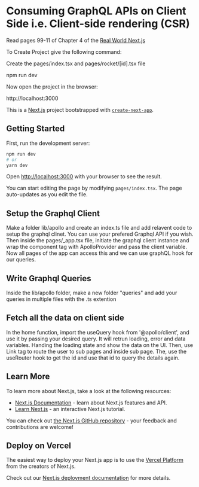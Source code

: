 # Consuming GraphQL APIs on Client Side i.e. Client-side rendering (CSR)

Read pages 99-11 of Chapter 4 of the [Real World Next.js](https://www.packtpub.com/product/real-world-next-js/9781801073493)

To Create Project give the following command:

Create the pages/index.tsx and pages/rocket/[id].tsx file

npm run dev

Now open the project in the browser:

http://localhost:3000





This is a [Next.js](https://nextjs.org/) project bootstrapped with [`create-next-app`](https://github.com/vercel/next.js/tree/canary/packages/create-next-app).

## Getting Started

First, run the development server:

```bash
npm run dev
# or
yarn dev
```

Open [http://localhost:3000](http://localhost:3000) with your browser to see the result.

You can start editing the page by modifying `pages/index.tsx`. The page auto-updates as you edit the file.

## Setup the Graphql Client
Make a folder lib/apollo and create an index.ts file and add relavent code to setup the graphql clinet.
You can use your prefered Graphql API if you wish.
Then inside the pages/_app.tsx file, initiate the graphql client instance and wrap the component tag with ApolloProvider and pass the client variable. Now all pages of the app can access this and we can use graphQL hook for our queries. 

## Write Graphql Queries
Inside the lib/apollo folder, make a new folder "queries" and add your queries in multiple files with the .ts extention

## Fetch all the data on client side
In the home function, import the useQuery hook from '@apollo/client', and use it by passing your desired query. It will retrun loading, error and data variables. Handing the loading state and show the data on the UI. 
Then, use Link tag to route the user to sub pages and inside sub page.
The, use the useRouter hook to get the id and use that id to query the details again. 

## Learn More

To learn more about Next.js, take a look at the following resources:

- [Next.js Documentation](https://nextjs.org/docs) - learn about Next.js features and API.
- [Learn Next.js](https://nextjs.org/learn) - an interactive Next.js tutorial.

You can check out [the Next.js GitHub repository](https://github.com/vercel/next.js/) - your feedback and contributions are welcome!

## Deploy on Vercel

The easiest way to deploy your Next.js app is to use the [Vercel Platform](https://vercel.com/new?utm_medium=default-template&filter=next.js&utm_source=create-next-app&utm_campaign=create-next-app-readme) from the creators of Next.js.

Check out our [Next.js deployment documentation](https://nextjs.org/docs/deployment) for more details.
